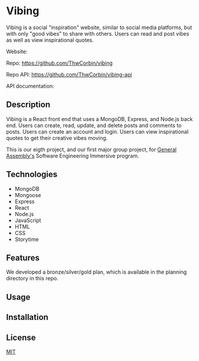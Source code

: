 # Vibing

Vibing is a social "inspiration" website, similar to social media platforms, but with only "good vibes" to share with others. Users can read and post vibes as well as view inspirational quotes.

Website:

Repo: https://github.com/ThwCorbin/vibing

Repo API: https://github.com/ThwCorbin/vibing-api

API documentation:

## Description

Vibing is a React front end that uses a MongoDB, Express, and Node.js back end. Users can create, read, update, and delete posts and comments to posts. Users can create an account and login. Users can view inspirational quotes to get their creative vibes moving.

<!-- Screenshot goes here -->

This is our eigth project, and our first major group project, for [General Assembly's](https://generalassemb.ly/ "General Assembly homepage") Software Engineering Immersive program.

## Technologies

- MongoDB
- Mongoose
- Express
- React
- Node.js
- JavaScript
- HTML
- CSS
- Storytime

## Features

We developed a bronze/silver/gold plan, which is available in the planning directory in this repo.

## Usage

<!--
Go to http://pub-quiz-game.herokuapp.com/history, which will GET 50 questions in JSON format from the database. See the [API documentation](http://pub-quiz-game.herokuapp.com/doc "Pub Quiz API documentation") for the routes to perform CRUD operations in [Postman](https://www.postman.com/ "A collaboration platform for API development."). -->

<!-- Follow the installation instructions below, `cd` to the pub-quiz directory, and run the following commands in the terminal:

- `node db/seed.js`
- `nodemon index.js`
- note: or `node index.js` if you do not have nodemon installed

Then paste http://localhost:3000/history into your favorite browser. Enjoy the JSON data.

Note: for better viewing pleasure, add an extension to your browser that formats JSON data. For example, the JSON Viewer extension in Chrome is lovely. -->

## Installation

<!-- - Clone the repo: https://github.com/ThwCorbin/pub-quiz
- `cd` to the pub-quiz directory
- run `npm i` in the terminal
- note: you will also need to install mongodb globally -->

## License

[MIT](LICENSE.txt "MIT License text file")
